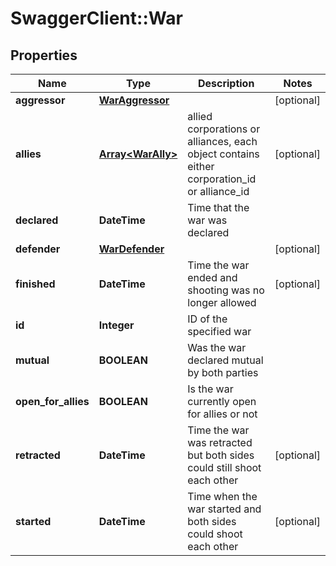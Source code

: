 # SwaggerClient::War

## Properties
Name | Type | Description | Notes
------------ | ------------- | ------------- | -------------
**aggressor** | [**WarAggressor**](WarAggressor.md) |  | [optional] 
**allies** | [**Array&lt;WarAlly&gt;**](WarAlly.md) | allied corporations or alliances, each object contains either corporation_id or alliance_id | [optional] 
**declared** | **DateTime** | Time that the war was declared | 
**defender** | [**WarDefender**](WarDefender.md) |  | [optional] 
**finished** | **DateTime** | Time the war ended and shooting was no longer allowed | [optional] 
**id** | **Integer** | ID of the specified war | 
**mutual** | **BOOLEAN** | Was the war declared mutual by both parties | 
**open_for_allies** | **BOOLEAN** | Is the war currently open for allies or not | 
**retracted** | **DateTime** | Time the war was retracted but both sides could still shoot each other | [optional] 
**started** | **DateTime** | Time when the war started and both sides could shoot each other | [optional] 


